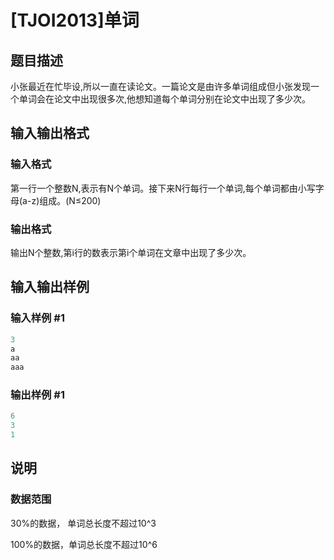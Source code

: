 # [TJOI2013]单词

## 题目描述

小张最近在忙毕设,所以一直在读论文。一篇论文是由许多单词组成但小张发现一个单词会在论文中出现很多次,他想知道每个单词分别在论文中出现了多少次。

## 输入输出格式

### 输入格式

第一行一个整数N,表示有N个单词。接下来N行每行一个单词,每个单词都由小写字母(a-z)组成。(N≤200)

### 输出格式

输出N个整数,第i行的数表示第i个单词在文章中出现了多少次。

## 输入输出样例

### 输入样例 #1

```cpp
3
a
aa
aaa
```


### 输出样例 #1

```cpp
6
3
1

```
## 说明

### 数据范围

30%的数据， 单词总长度不超过10^3

100%的数据，单词总长度不超过10^6

